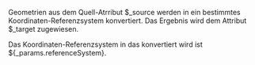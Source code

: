 Geometrien aus dem Quell-Atrribut $_source werden in ein bestimmtes Koordinaten-Referenzsystem konvertiert.
Das Ergebnis wird dem Attribut $_target zugewiesen.

Das Koordinaten-Referenzsystem in das konvertiert wird ist ${_params.referenceSystem}.